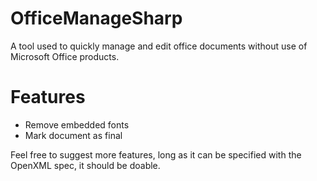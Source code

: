 # OfficeManageSharp
A tool used to quickly manage and edit office documents without use of Microsoft Office products.

# Features
* Remove embedded fonts
* Mark document as final

Feel free to suggest more features, long as it can be specified with the OpenXML spec, it should be doable.
